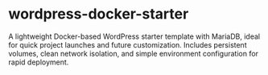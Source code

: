 # wordpress-docker-starter
A lightweight Docker-based WordPress starter template with MariaDB, ideal for quick project launches and future customization. Includes persistent volumes, clean network isolation, and simple environment configuration for rapid deployment.
